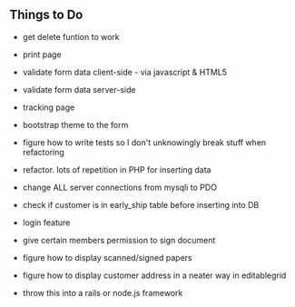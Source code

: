 ## Things to Do

- get delete funtion to work
- print page
- validate form data client-side - via javascript & HTML5
- validate form data server-side
- tracking page
- bootstrap theme to the form
- figure how to write tests so I don't unknowingly break stuff when refactoring
- refactor. lots of repetition in PHP for inserting data
- change ALL server connections from mysqli to PDO
- check if customer is in early_ship table before inserting into DB
- login feature
- give certain members permission to sign document
- figure how to display scanned/signed papers
- figure how to display customer address in a neater way in editablegrid

- throw this into a rails or node.js framework